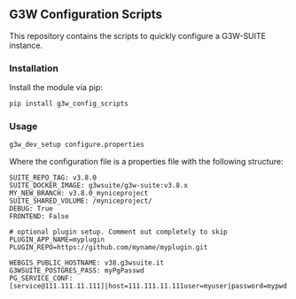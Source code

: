 ## G3W Configuration Scripts

This repository contains the scripts to quickly configure a G3W-SUITE instance.


### Installation

Install the module via pip:

```bash
pip install g3w_config_scripts
```

### Usage

```bash
g3w_dev_setup configure.properties
```

Where the configuration file is a properties file with the following structure:

```properties
SUITE_REPO_TAG: v3.8.0
SUITE_DOCKER_IMAGE: g3wsuite/g3w-suite:v3.8.x
MY_NEW_BRANCH: v3.8.0_myniceproject
SUITE_SHARED_VOLUME: /myniceproject/
DEBUG: True
FRONTEND: False

# optional plugin setup. Comment out completely to skip
PLUGIN_APP_NAME=myplugin
PLUGIN_REPO=https://github.com/myname/myplugin.git

WEBGIS_PUBLIC_HOSTNAME: v38.g3wsuite.it
G3WSUITE_POSTGRES_PASS: myPgPasswd
PG_SERVICE_CONF: [service@111.111.11.111]|host=111.111.11.111user=myuser|password=mypwd|dbname=mydb|port=5432
```
